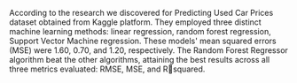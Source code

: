  According to the research we discovered for Predicting Used Car Prices
dataset obtained from Kaggle platform. They employed three distinct machine learning
methods: linear regression, random forest regression, Support Vector Machine
regression. These models' mean squared errors (MSE) were 1.60, 0.70, and 1.20,
respectively. The Random Forest Regressor algorithm beat the other algorithms,
attaining the best results across all three metrics evaluated: RMSE, MSE, and Rsquared.
